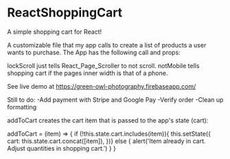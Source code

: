 # ReactShoppingCart
A simple shopping cart for React!

A customizable file that my app calls to create a list of products a user wants to purchase.  The App has the following call and props:

<ShoppingCart items={this.state.cart} lockScroll={this.lockScroll} notMobile={this.state.notMobile} checkout={this.checkout}/>

lockScroll just tells React_Page_Scroller to not scroll.
notMobile tells shopping cart if the pages inner width is that of a phone.

See live demo at https://green-owl-photography.firebaseapp.com/

Still to do:
-Add payment with Stripe and Google Pay
-Verify order
-Clean up formatting

addToCart creates the cart item that is passed to the app's state (cart):

  addToCart = (item) => {
    if (!this.state.cart.includes(item)){
      this.setState({
        cart: this.state.cart.concat([item]),
      })} else {
        alert('Item already in cart. Adjust quantities in shopping cart.')
      }
  }
